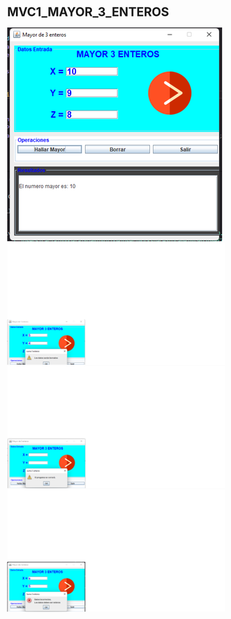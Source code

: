 # MVC1_MAYOR_3_ENTEROS

![pantallazo](suma.png)
![pantallazo](borrar.png)
![pantallazo](salir.png)
![pantallazo](error.png)